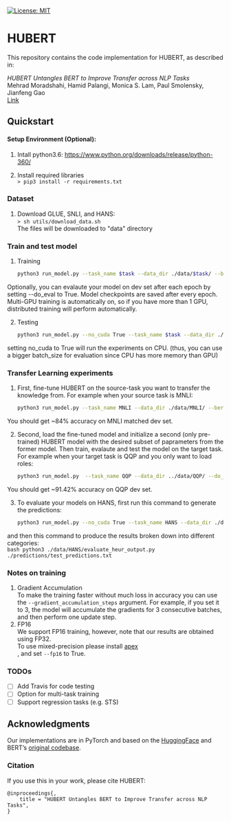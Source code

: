 [![License: MIT](https://img.shields.io/badge/License-MIT-yellow.svg)](https://opensource.org/licenses/MIT)

# HUBERT 

This repository contains the code implementation for HUBERT, as described in:


_HUBERT Untangles BERT to Improve Transfer across NLP Tasks_<br/>
Mehrad Moradshahi, Hamid Palangi, Monica S. Lam, Paul Smolensky, Jianfeng Gao<br/>
[Link](https://arxiv.org/...) 

## Quickstart

#### Setup Environment (Optional):
1. Intall python3.6: https://www.python.org/downloads/release/python-360/

2. Install required libraries </br>
   ```> pip3 install -r requirements.txt```

<!--#### Use docker:-->
<!--1. Pull docker </br>-->
<!--   ```> docker pull allenlao/pytorch-mt-dnn:v0.21```-->

<!--2. Run docker </br>-->
<!--   ```> docker run -it --rm --runtime nvidia  allenlao/pytorch-mt-dnn:v0.21 bash``` </br>-->
<!--   Please refer to the following link if you first use docker: https://docs.docker.com/-->
### Dataset

1. Download GLUE, SNLI, and HANS: </br>
   ```> sh utils/download_data.sh``` </br>
    The files will be downloaded to "data" directory

### Train and test model

<!-- 	```bash
	python3 ./data/HANS/evaluate_heur_output.py ./predictions/test_predictions.txt
	```
 -->

1. Training</br>
	```bash
	python3 run_model.py --task_name $task --data_dir ./data/$task/ --bert_model bert-base-uncased --do_train True --do_eval False --do_test False --output_dir ./$results --train_batch_size 256 --num_train_epochs 10
	```
Optionally, you can evalaute your model on dev set after each epoch by setting --do_eval to True. Model checkpoints are saved after every epoch.
Multi-GPU training is automatically on, so if you have more than 1 GPU, distributed training will perform automatically.

2. Testing</br>
	```bash
	python3 run_model.py --no_cuda True --task_name $task --data_dir ./data/$task/ --bert_model bert-base-uncased --do_train False --do_eval False --do_test True --load_ckpt ./$results/pytorch_model_best.bin --eval_batch_size 512 
	```
setting no_cuda to True will run the experiments on CPU. (thus, you can use a bigger batch_size for evaluation since CPU has more memory than GPU)


### Transfer Learning experiments
1. First, fine-tune HUBERT on the source-task you want to transfer the knowledge from. For example when your source task is MNLI:</br>
	```bash
	python3 run_model.py --task_name MNLI --data_dir ./data/MNLI/ --bert_model bert-base-uncased --do_train True --dSymbols 30 --dRoles 30 --nSymbols 50 --nRoles 35 --num_train_epochs 10 --output_dir ./$trained_models/MNLI 
	```
You should get ~84% accuracy on MNLI matched dev set.

2. Second, load the fine-tuned model and initialize a second (only pre-trained) HUBERT model with the desired subset of paprameters from the former model. Then train, evalaute and test the model on the target task. For example when your target task is QQP and you only want to load roles:</br>
	```bash
	python3 run_model.py  --task_name QQP --data_dir ../data/QQP/ --do_train True --do_eval True --load_ckpt ./$trained_models/MNLI/pytorch_model_best.bin --output_dir ./$final_results --num_train_epochs 10 --load_bert_params False --load_role True --load_filler False
	```

You should get ~91.42% accuracy on QQP dev set.


3. To evaluate your models on HANS, first run this command to generate the predictions:</br>
	```bash
	python3 run_model.py --no_cuda True --task_name HANS --data_dir ./data/HANS/ --do_test True --load_ckpt ./$final_results/pytorch_model_best.bin --eval_batch_size 512 --output_dir ./predictions/
	```
and then this command to produce the results broken down into different categories:</br>
	```bash
	python3 ./data/HANS/evaluate_heur_output.py ./predictions/test_predictions.txt
	```

### Notes on training
1. Gradient Accumulation </br>
  To make the training faster without much loss in accuracy you can use the ```--gradient_accumulation_steps``` argument. For example, if you set it to 3, the model will accumulate the gradients for 3 consecutive batches, and then perform one update step. 
2. FP16</br>
   We support FP16 training, however, note that our results are obtained using FP32.</br>
To use mixed-precision please install [apex](https://github.com/NVIDIA/apex) </br>, and set ```--fp16``` to True.

### TODOs

- [ ] Add Travis for code testing
- [ ] Option for multi-task training
- [ ] Support regression tasks (e.g. STS)

## Acknowledgments
Our implementations are in PyTorch and based on the [HuggingFace](https://github.com/huggingface/pytorch-pretrained-BERT) and BERT’s [original codebase](https://github.com/google-research/bert).

### Citation
If you use this in your work, please cite HUBERT:

```
@inproceedings{,
    title = "HUBERT Untangles BERT to Improve Transfer across NLP Tasks",
}
```
